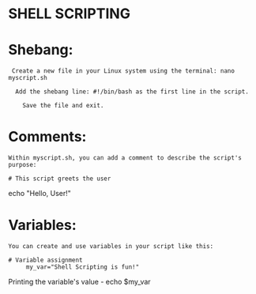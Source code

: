 # SHELL SCRIPTING 

# Shebang:

     Create a new file in your Linux system using the terminal: nano myscript.sh
  
      Add the shebang line: #!/bin/bash as the first line in the script.
    
        Save the file and exit.

# Comments:

    Within myscript.sh, you can add a comment to describe the script's purpose:

    # This script greets the user
echo "Hello, User!"

# Variables:

    You can create and use variables in your script like this:

    # Variable assignment
         my_var="Shell Scripting is fun!"

   Printing the variable's value -   echo $my_var




